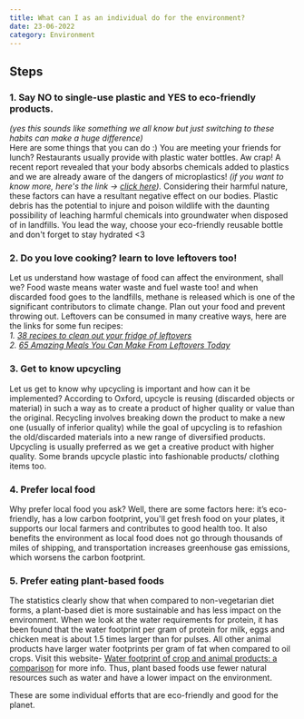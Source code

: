```yaml
---
title: What can I as an individual do for the environment?
date: 23-06-2022
category: Environment
---
```


## Steps

### 1. Say NO to single-use plastic and YES to eco-friendly products. 
_(yes this sounds like something we all know but just switching to these habits can make a huge difference)_ <br/> Here are some things that you can do :) 
You are meeting your friends for lunch? Restaurants usually provide with plastic water bottles. Aw crap! A recent report revealed that your body absorbs chemicals added to plastics and we are already aware of the dangers of microplastics! _(if you want to know more, here's the link -> [click here](https://www.theguardian.com/environment/2021/dec/08/microplastics-damage-human-cells-study-plastic))._ Considering their harmful nature, these factors can have a resultant negative effect on our bodies. Plastic debris has the potential to injure and poison wildlife with the daunting possibility of leaching harmful chemicals into groundwater when disposed of in landfills. You lead the way, choose your eco-friendly reusable bottle and don't forget to stay hydrated <3 

### 2. Do you love cooking? learn to love leftovers too!
Let us understand how wastage of food can affect the environment, shall we? Food waste means water waste and fuel waste too! and when discarded food goes to the landfills, methane is released which is one of the significant contributors to climate change. Plan out your food and prevent throwing out. Leftovers can be consumed in many creative ways, here are the links for some fun recipes: <br/>
_1. [38 recipes to clean out your fridge of leftovers](https://www.delicious.com.au/recipes/collections/gallery/38-recipes-to-clean-out-your-fridge-of-leftovers/wy62h5cv)_ <br/> 
_2. [65 Amazing Meals You Can Make From Leftovers Today](https://greatist.com/health/leftovers-meals-healthy-recipes#1)_ <br/>


### 3. Get to know upcycling
Let us get to know why upcycling is important and how can it be implemented? According to Oxford, upcycle is reusing (discarded objects or material) in such a way as to create a product of higher quality or value than the original. Recycling involves breaking down the product to make a new one (usually of inferior quality) while the goal of upcycling is to refashion the old/discarded materials into a new range of diversified products. Upcycling is usually preferred as we get a creative product with higher quality. Some brands upcycle plastic into fashionable products/ clothing items too. 

### 4. Prefer local food
Why prefer local food you ask? Well, there are some factors here: it’s eco-friendly, has a low carbon footprint, you'll get fresh food on your plates, it supports our local farmers and contributes to good health too. It also benefits the environment as local food does not go through thousands of miles of shipping, and transportation increases greenhouse gas emissions, which worsens the carbon footprint. 

### 5. Prefer eating plant-based foods
The statistics clearly show that when compared to non-vegetarian diet forms, a plant-based diet is more sustainable and has less impact on the environment. When we look at the water requirements for protein, it has been found that the water footprint per gram of protein for milk, eggs and chicken meat is about 1.5 times larger than for pulses. All other animal products have larger water footprints per gram of fat when compared to oil crops. Visit this website- [Water footprint of crop and animal products: a comparison](https://waterfootprint.org/en/water-footprint/product-water-footprint/water-footprint-crop-and-animal-products/) for more info. Thus, plant based foods use fewer natural resources such as water and have a lower impact on the environment. <br/>

These are some individual efforts that are eco-friendly and good for the planet. 
